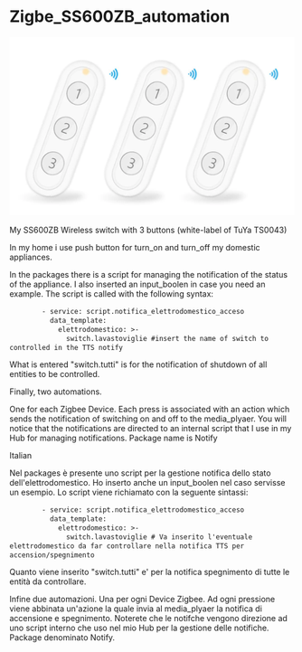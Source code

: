 # Zigbe_SS600ZB_automation
![alt text](https://github.com/alesoft73/Zigbe_SS600ZB_automation/blob/main/push_button.png)



My SS600ZB Wireless switch with 3 buttons (white-label of TuYa TS0043)

In my home i use push button for turn_on and turn_off my domestic appliances.

In the packages there is a script for managing the notification of the status of the appliance.
I also inserted an input_boolen in case you need an example.
The script is called with the following syntax:


            - service: script.notifica_elettrodomestico_acceso
              data_template:
                elettrodomestico: >-
                  switch.lavastoviglie #insert the name of switch to controlled in the TTS notify 


What is entered "switch.tutti" is for the notification of shutdown of all entities to be controlled.


Finally, two automations.

One for each Zigbee Device.
Each press is associated with an action which sends the notification of switching on and off to the media_plyaer.
You will notice that the notifications are directed to an internal script that I use in my Hub for managing notifications.
Package name is Notify

Italian

Nel packages è presente uno script per la gestione notifica dello stato dell'elettrodomestico.
Ho inserto anche un input_boolen nel caso servisse un esempio.
Lo script viene richiamato con la seguente sintassi:

            - service: script.notifica_elettrodomestico_acceso
              data_template:
                elettrodomestico: >-
                  switch.lavastoviglie # Va inserito l'eventuale elettrodomestico da far controllare nella notifica TTS per accension/spegnimento
                    
Quanto viene inserito "switch.tutti" e' per la notifica spegnimento di tutte le entità da controllare.

Infine due automazioni.
Una per ogni Device Zigbee.
Ad ogni pressione viene abbinata un'azione la quale invia al media_plyaer la notifica di accensione e spegnimento.
Noterete che le notifche vengono direzione ad uno script interno che uso nel mio Hub per la gestione delle notifiche.
Package denominato Notify.
